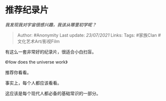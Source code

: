 # 推荐纪录片
*我发现我对宇宙很感兴趣，我该从哪里初学呢？*

> Author: #Anonymity
Last update: *23/07/2021* 
Links:
Tags:   #家族Clan #文化艺术Art/影视Film 


有这么一套非常好的纪录片，很适合小白扫盲。

《How does the universe work》

推荐你看看。

事实上，每个人都应该看看。

这应该是每个现代人都必备的基础常识的一部分。



